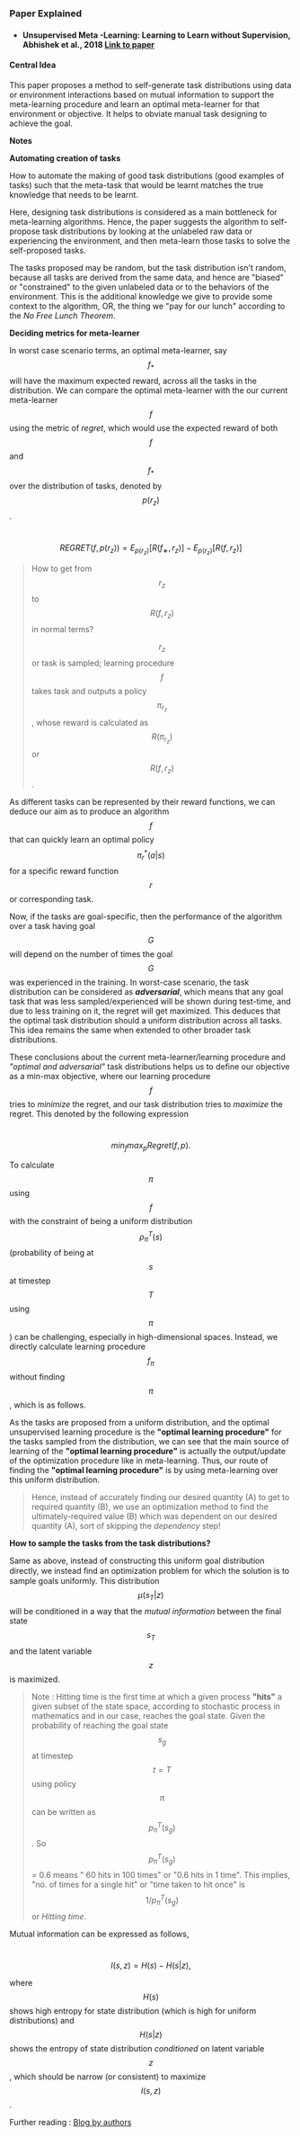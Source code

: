 ### Paper Explained

- #### Unsupervised Meta -Learning: Learning to Learn without Supervision, Abhishek et al., 2018  [Link to paper](https://arxiv.org/pdf/1806.04640.pdf)

#### **Central Idea**

This paper proposes a method to self-generate task distributions using data or environment interactions based on mutual information to support the meta-learning procedure and learn an optimal meta-learner for that environment or objective. It helps to obviate manual task designing to achieve the goal.

**Notes**

**Automating creation of tasks**

How to automate the making of good task distributions (good examples of tasks) such that the meta-task that would be learnt matches the true knowledge that needs to be learnt.

Here, designing task distributions is considered as a main bottleneck for meta-learning algorithms. Hence, the paper suggests the algorithm to self-propose task distributions by looking at the unlabeled raw data or experiencing the environment, and then meta-learn those tasks to solve the self-proposed tasks.

The tasks proposed may be random, but the task distribution isn't random, because all tasks are derived from the same data, and hence are "biased" or "constrained" to the given unlabeled data or to the behaviors of the environment. This is the additional knowledge we give to provide some context to the algorithm, OR, the thing we "pay for our lunch" according to the *No Free Lunch Theorem*.

**Deciding metrics for meta-learner**

In worst case scenario terms, an optimal meta-learner, say $$f_{*}$$ will have the maximum expected reward, across all the tasks in the distribution. We can compare the optimal meta-learner with the our current meta-learner $$f$$ using the metric of *regret*, which would use the expected reward of both $$f$$ and $$f_{*}$$ over the distribution of tasks, denoted by $$p(r_z)$$. 

​						$$REGRET(f,p(r_z)) = E_{p(r_z)} [R(f_∗,r_z)]−E_{p(r_z)} [R(f,r_z)]$$

> How to get from $$r_z$$ to $$R(f,r_z)$$ in normal terms? 
>
> $$r_z$$ or task is sampled; learning procedure $$f$$ takes task and outputs a policy $$\pi_{r_z}$$ , whose reward is calculated as $$R(\pi_{r_z})$$ or $$R(f,r_z)$$. 

As different tasks can be represented by their reward functions, we can deduce our aim as to produce an algorithm $$f$$ that can quickly learn an optimal policy $$\pi^*_{r}(a|s)$$ for a specific reward function $$r$$ or corresponding task.

Now, if the tasks are goal-specific, then the performance of the algorithm over a task having goal $$G$$ will depend on the number of times the goal $$G$$ was experienced in the training. In worst-case scenario, the task distribution can be considered as ***adversarial***, which means that any goal task that was less sampled/experienced will be shown during test-time, and due to less training on it, the regret will get maximized. This deduces that the optimal task distribution should a uniform distribution across all tasks. This idea remains the same when extended to other broader task distributions.

These conclusions about the current meta-learner/learning procedure and *"optimal and adversarial"* task distributions helps us to define our objective as a min-max objective, where our learning procedure $$f$$ tries to *minimize* the regret, and our task distribution tries to *maximize* the regret. This denoted by the following expression

​														$$min_f max_p Regret(f,p).$$ 

To calculate $$\pi$$ using $$f$$ with the constraint of being a uniform distribution $$\rho^T_{\pi}(s)$$ (probability of being at $$s$$ at timestep $$T$$ using $$\pi$$) can be challenging, especially in high-dimensional spaces. Instead, we directly calculate learning procedure $$f_{\pi}$$ without finding $$\pi$$, which is as follows.

As the tasks are proposed from a uniform distribution, and the optimal unsupervised learning procedure is the **"optimal learning procedure"** for the tasks sampled from the distribution, we can see that the main source of learning of the **"optimal learning procedure"** is actually the output/update of the optimization procedure like in meta-learning. Thus, our route of finding the **"optimal learning procedure"** is by using meta-learning over this uniform distribution.

> Hence, instead of accurately finding our desired quantity (A) to get to required quantity (B), we use an optimization method to find the ultimately-required value (B) which was dependent on our desired quantity (A), sort of skipping the *dependency* step!

**How to sample the tasks from the task distributions?**

Same as above,  instead of constructing this uniform goal distribution directly, we instead ﬁnd an optimization problem for which the solution is to sample goals uniformly.  This distribution  $$\mu(s_T | z)$$ will be conditioned in a way that the *mutual information* between the final state $$s_T$$ and the latent variable $$z$$ is maximized.

> Note : Hitting time is the first time at which a given process **"hits"** a given subset of the state space, according to stochastic process in mathematics and in our case, reaches the goal state. Given the probability of reaching the goal state $$s_g$$ at timestep $$t=T$$ using policy $$\pi$$ can be written as $$p_{\pi}^T(s_g)$$. So $$p_{\pi}^T(s_g)$$ = 0.6 means " 60 hits in 100 times" or "0.6 hits in 1 time". This implies, "no. of times for a single hit" or "time taken to hit once" is $$1/p_{\pi}^T(s_g)$$ or *Hitting time*.

Mutual information can be expressed as follows,

​														 $$I(s,z)=H(s)−H(s|z),$$ 

where $$H(s)$$ shows high entropy for state distribution (which is high for uniform distributions) and $$H(s|z)$$ shows the entropy of state distribution *conditioned* on latent variable $$z$$, which should be narrow (or consistent) to maximize $$I(s,z)$$.

Further reading  : [Blog by authors](https://blog.ml.cmu.edu/2020/05/01/unsupervised-meta-learning-learning-to-learn-without-supervision/)